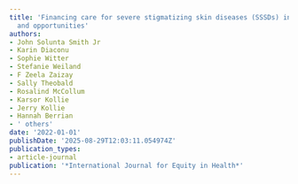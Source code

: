 ```yaml
---
title: 'Financing care for severe stigmatizing skin diseases (SSSDs) in Liberia: challenges
  and opportunities'
authors:
- John Solunta Smith Jr
- Karin Diaconu
- Sophie Witter
- Stefanie Weiland
- F Zeela Zaizay
- Sally Theobald
- Rosalind McCollum
- Karsor Kollie
- Jerry Kollie
- Hannah Berrian
- ' others'
date: '2022-01-01'
publishDate: '2025-08-29T12:03:11.054974Z'
publication_types:
- article-journal
publication: '*International Journal for Equity in Health*'
---
```

